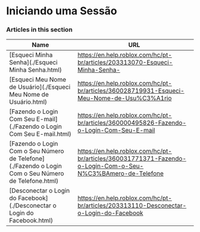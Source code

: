 # Iniciando uma Sessão  
### Articles in this section
Name|URL
-|-
[Esqueci Minha Senha](./Esqueci Minha Senha.html) |https://en.help.roblox.com/hc/pt-br/articles/203313070-Esqueci-Minha-Senha-
[Esqueci Meu Nome de Usuário](./Esqueci Meu Nome de Usuário.html) |https://en.help.roblox.com/hc/pt-br/articles/360028719931-Esqueci-Meu-Nome-de-Usu%C3%A1rio
[Fazendo o Login Com Seu E-mail](./Fazendo o Login Com Seu E-mail.html) |https://en.help.roblox.com/hc/pt-br/articles/360000495826-Fazendo-o-Login-Com-Seu-E-mail
[Fazendo o Login Com o Seu Número de Telefone](./Fazendo o Login Com o Seu Número de Telefone.html) |https://en.help.roblox.com/hc/pt-br/articles/360031771371-Fazendo-o-Login-Com-o-Seu-N%C3%BAmero-de-Telefone
[Desconectar o Login do Facebook](./Desconectar o Login do Facebook.html) |https://en.help.roblox.com/hc/pt-br/articles/203313110-Desconectar-o-Login-do-Facebook